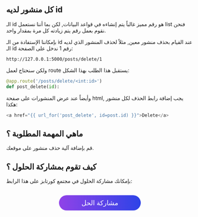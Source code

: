 ## كل منشور لديه id

الـ id هو رقم مميز غالباً يتم إنشاءه في قواعد البيانات, لكن بما أننا نستعمل list فنحن نقوم بعمل رقم يتم زيادته كل مرة بمقدار واحد.

بإمكاننا الإستفادة من الـ id عند القيام بحذف منشور معين, مثلاً لحذف المنشور الذي لديه الـ id رقم 1 ندخل على الصفحة:

```
http://127.0.0.1:5000/posts/delete/1
```

ولكن سنحتاج لعمل route يستقبل هذا الطلب بهذا الشكل:

```python
@app.route('/posts/delete/<int:id>')
def post_delete(id):
```

وأيضاً عند عرض المنشورات على صفحة html, يجب إضافة رابط الحذف لكل منشور هكذا:

```python
<a href="{{ url_for('post_delete', id=post.id) }}">Delete</a>
```

## ماهي المهمة المطلوبة ؟

قم بإضافة آلية حذف منشور على موقعك.

## كيف تقوم بمشاركة الحلول ؟

بإمكانك مشاركة الحلول في مجتمع كورتابز على هذا الرابط:

<a href="https://forums.coretabs.net/t/مشاركة-حلول-تجنب-النسخ-واللصق-باسخدام-الدوال/1159" style="display: block; width: 200px; background-color: #5355e8; background-image:linear-gradient(to left, #2d43e7, #9042e8); color:#fff; padding: 10px; margin: 30px auto; border-radius:100px; text-decoration: none; font-size: 18px; text-align: center;">مشاركة الحل</a>